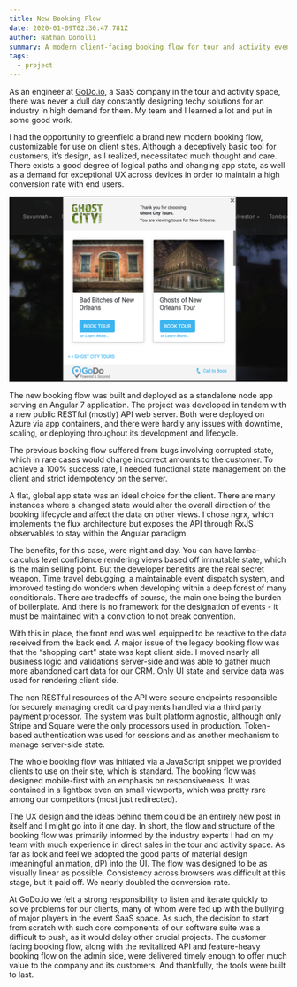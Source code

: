 ```yaml
---
title: New Booking Flow
date: 2020-01-09T02:30:47.781Z
author: Nathan Donolli
summary: A modern client-facing booking flow for tour and activity events
tags:
  - project
---
```

As an engineer at [GoDo.io](godo.io), a SaaS company in the tour and activity space, there was never a dull day constantly designing techy solutions for an industry in high demand for them.   My team and I learned a lot and put in some good work.

I had the opportunity to greenfield a brand new modern booking flow, customizable for use on client sites.  Although a deceptively basic tool for customers, it’s design, as I realized, necessitated much thought and care. There exists a good degree of logical paths and changing app state, as well as a demand for exceptional UX across devices in order to maintain a high conversion rate with end users.

![booking flow](/static/img/booking-flow-screenshot.png "booking flow")

The new booking flow was built and deployed as a standalone node app serving an Angular 7 application.  The project was developed in tandem with a new public RESTful (mostly) API web server. Both were deployed on Azure via app containers, and there were hardly any issues with downtime, scaling, or deploying throughout its development and lifecycle.

The previous booking flow suffered from bugs involving corrupted state, which in rare cases would charge incorrect amounts to the customer. To achieve a 100% success rate, I needed functional state management on the client and strict idempotency on the server. 

A flat, global app state was an ideal choice for the client. There are many instances where a changed state would alter the overall direction of the booking lifecycle and affect the data on other views. I chose ngrx, which implements the flux architecture but exposes the API through RxJS observables to stay within the Angular paradigm. 

The benefits, for this case, were night and day.  You can have lamba-calculus level confidence  rendering views based off immutable state, which is the main selling point.  But the developer benefits are the real secret weapon.  Time travel debugging, a maintainable event dispatch system, and improved testing do wonders when developing within a deep forest of many conditionals.  There are tradeoffs of course, the main one being the burden of boilerplate.  And there is no framework for the designation of events - it must be maintained with a conviction to not break convention.

With this in place, the front end was well equipped to be reactive to the data received from the back end.  A major issue of the legacy booking flow was that the “shopping cart” state was kept client side. I moved nearly all business logic and validations server-side and was able to gather much more abandoned cart data for our CRM.  Only UI state and service data was used for rendering client side.

The non RESTful resources of the API were secure endpoints responsible for securely managing credit card payments handled via a third party payment processor.  The system was built platform agnostic, although only Stripe and Square were the only processors used in production.  Token-based authentication was used for sessions and as another mechanism to manage server-side state.

The whole booking flow was initiated via a JavaScript snippet we provided clients to use on their site, which is standard. The booking flow was designed mobile-first with an emphasis on responsiveness.  It was contained in a lightbox even on small viewports, which was pretty rare among our competitors (most just redirected). 

The UX design and the ideas behind them could be an entirely new post in itself and I might go into it one day.  In short, the flow and structure of the booking flow was primarily informed by the industry experts I had on my team with much experience in direct sales in the tour and activity space.  As far as look and feel we adopted the good parts of material design (meaningful animation, dP) into the UI.  The flow was designed to be as visually linear as possible. Consistency across browsers was difficult at this stage, but it paid off. We nearly doubled the conversion rate.

At GoDo.io we felt a strong responsibility to listen and iterate quickly to solve problems for our clients, many of whom were fed up with the bullying of major players in the event SaaS space.  As such, the decision to start from scratch with such core components of our software suite was a difficult to push, as it would delay other crucial projects. The customer facing booking flow, along with the revitalized API and feature-heavy booking flow on the admin side, were delivered timely enough to offer much value to the company and its customers.  And thankfully, the tools were built to last.